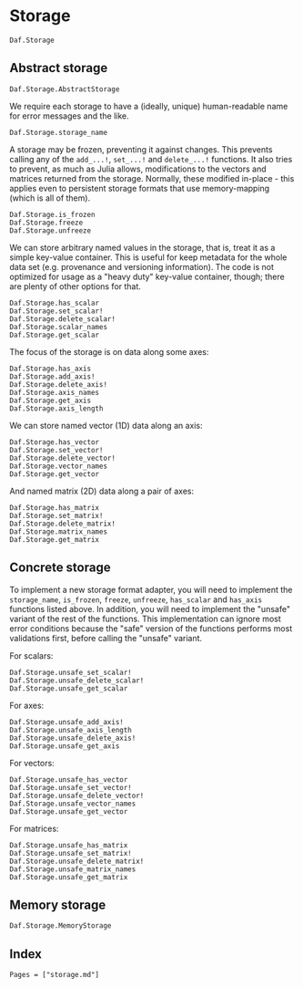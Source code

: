 # Storage

```@docs
Daf.Storage
```

## Abstract storage

```@docs
Daf.Storage.AbstractStorage
```

We require each storage to have a (ideally, unique) human-readable name for error messages and the like.

```@docs
Daf.Storage.storage_name
```

A storage may be frozen, preventing it against changes. This prevents calling any of the `add_...!`, `set_...!` and
`delete_...!` functions. It also tries to prevent, as much as Julia allows, modifications to the vectors and matrices
returned from the storage. Normally, these modified in-place - this applies even to persistent storage formats that use
memory-mapping (which is all of them).

```@docs
Daf.Storage.is_frozen
Daf.Storage.freeze
Daf.Storage.unfreeze
```

We can store arbitrary named values in the storage, that is, treat it as a simple key-value container. This is useful
for keep metadata for the whole data set (e.g. provenance and versioning information). The code is not optimized for
usage as a "heavy duty" key-value container, though; there are plenty of other options for that.

```@docs
Daf.Storage.has_scalar
Daf.Storage.set_scalar!
Daf.Storage.delete_scalar!
Daf.Storage.scalar_names
Daf.Storage.get_scalar
```

The focus of the storage is on data along some axes:

```@docs
Daf.Storage.has_axis
Daf.Storage.add_axis!
Daf.Storage.delete_axis!
Daf.Storage.axis_names
Daf.Storage.get_axis
Daf.Storage.axis_length
```

We can store named vector (1D) data along an axis:

```@docs
Daf.Storage.has_vector
Daf.Storage.set_vector!
Daf.Storage.delete_vector!
Daf.Storage.vector_names
Daf.Storage.get_vector
```

And named matrix (2D) data along a pair of axes:

```@docs
Daf.Storage.has_matrix
Daf.Storage.set_matrix!
Daf.Storage.delete_matrix!
Daf.Storage.matrix_names
Daf.Storage.get_matrix
```

## Concrete storage

To implement a new storage format adapter, you will need to implement the `storage_name`, `is_frozen`, `freeze`,
`unfreeze`, `has_scalar` and `has_axis` functions listed above. In addition, you will need to implement the "unsafe"
variant of the rest of the functions. This implementation can ignore most error conditions because the "safe" version of
the functions performs most validations first, before calling the "unsafe" variant.

For scalars:

```@docs
Daf.Storage.unsafe_set_scalar!
Daf.Storage.unsafe_delete_scalar!
Daf.Storage.unsafe_get_scalar
```

For axes:

```@docs
Daf.Storage.unsafe_add_axis!
Daf.Storage.unsafe_axis_length
Daf.Storage.unsafe_delete_axis!
Daf.Storage.unsafe_get_axis
```

For vectors:

```@docs
Daf.Storage.unsafe_has_vector
Daf.Storage.unsafe_set_vector!
Daf.Storage.unsafe_delete_vector!
Daf.Storage.unsafe_vector_names
Daf.Storage.unsafe_get_vector
```

For matrices:

```@docs
Daf.Storage.unsafe_has_matrix
Daf.Storage.unsafe_set_matrix!
Daf.Storage.unsafe_delete_matrix!
Daf.Storage.unsafe_matrix_names
Daf.Storage.unsafe_get_matrix
```

## Memory storage

```@docs
Daf.Storage.MemoryStorage
```

## Index

```@index
Pages = ["storage.md"]
```
